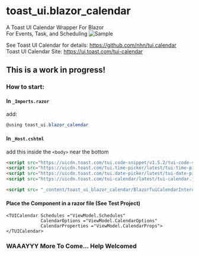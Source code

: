 # toast_ui.blazor_calendar
A Toast UI Calendar Wrapper For Blazor  
For Events, Task, and Scheduling
![Sample](https://github.com/gismofx/toast_ui.blazor_calendar/blob/main/Sample.JPG?raw=true)

See Toast UI Calendar for details:
https://github.com/nhn/tui.calendar  
Toast UI Calendar Site:
https://ui.toast.com/tui-calendar


## This is a work in progress!

### How to start:

#### In `_Imports.razor` 
add: 
```c#
@using toast_ui.blazor_calendar
```

#### In `_Host.cshtml` 
add this inside the `<body>` near the bottom 
```html
<script src="https://uicdn.toast.com/tui.code-snippet/v1.5.2/tui-code-snippet.min.js"></script>
<script src="https://uicdn.toast.com/tui.time-picker/latest/tui-time-picker.min.js"></script>
<script src="https://uicdn.toast.com/tui.date-picker/latest/tui-date-picker.min.js"></script>
<script src="https://uicdn.toast.com/tui-calendar/latest/tui-calendar.js"></script>

<script src= "_content/toast_ui_blazor_calendar/BlazorTuiCalendarInterop.js"></script>
```

#### Place the Component in a razor file (See Test Project)
```razor
<TUICalendar Schedules ="ViewModel.Schedules" 
             CalendarOptions ="ViewModel.CalendarOptions" 
             CalendarProperties ="ViewModel.CalendarProps"></TUICalendar>
```


### WAAAYYY More To Come... Help Welcomed
